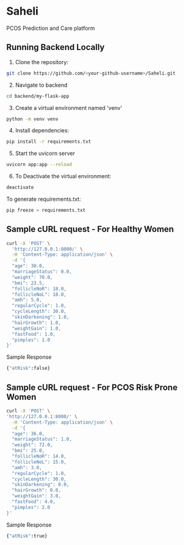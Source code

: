 # Saheli
PCOS Prediction and Care platform

## Running Backend Locally

1. Clone the repository:

```bash
git clone https://github.com/<your-github-username>/Saheli.git
```
2. Navigate to backend
   
```bash
cd backend/my-flask-app
```

3. Create a virtual environment named 'venv'
```bash
python -m venv venv
```

4. Install dependencies:
```bash
pip install -r requirements.txt
```

5. Start the uvicorn server
```bash
uvicorn app:app --reload
```

6. To Deactivate the virtual environment:
```bash
deactivate
```
To generate requirements.txt:
```bash
pip freeze > requirements.txt
```
## Sample cURL request - For Healthy Women
```bash
curl -X 'POST' \
  'http://127.0.0.1:8000/' \
  -H 'Content-Type: application/json' \
  -d '{
  "age": 30.0,
  "marriageStatus": 0.0,
  "weight": 70.0,
  "bmi": 23.5,
  "follicleNoR": 18.0,
  "follicleNoL": 18.0,
  "amh": 5.0,
  "regularCycle": 1.0,
  "cycleLength": 30.0,
  "skinDarkening": 1.0,
  "hairGrowth": 1.0,
  "weightGain": 1.0,
  "fastFood": 1.0,
  "pimples": 1.0
}'
```
Sample Response
```bash
{"atRisk":false}
```
## Sample cURL request - For PCOS Risk Prone Women
```bash
curl -X 'POST' \
'http://127.0.0.1:8000/' \
  -H 'Content-Type: application/json' \
  -d '{
  "age": 36.0,
  "marriageStatus": 1.0,
  "weight": 72.0,
  "bmi": 25.0,
  "follicleNoR": 14.0,
  "follicleNoL": 15.0,
  "amh": 3.0,
  "regularCycle": 1.0,
  "cycleLength": 30.0,
  "skinDarkening": 0.0,
  "hairGrowth": 0.0,
  "weightGain": 3.0,
  "fastFood": 4.0,
  "pimples": 2.0
}'
```
Sample Response
```bash
{"atRisk":true}
```






